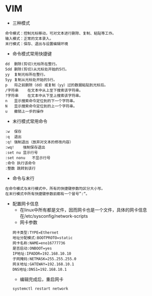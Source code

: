 # VIM
- 三种模式
```
命令模式：控制光标移动，可对文本进行删除、复制、粘贴等工作。
输入模式：正常的文本录入。
末行模式：保存、退出与设置编辑环境
```

- 命令模式常用快捷键
```
dd	删除(剪切)光标所在整行。
5dd	删除(剪切)从光标处开始的5行。
yy	复制光标所在整行。
5yy	复制从光标处开始的5行。
p	将之前删除（dd）或复制（yy）过的数据粘贴到光标后。
/字符串	在文本中从上至下搜索该字符串。
?字符串	在文本中从下至上搜索该字符串。
n	显示搜索命令定位到的下一个字符串。
N	显示搜索命令定位到的上一个字符串。
u	撤销上一步的操作
```

- 末行模式常用命令
```
:w	保存
:q	退出
:q!	强制退出（放弃对文本的修改内容）
:wq!	强制保存退出
:set nu	显示行号
:set nonu	不显示行号
:命令	执行该命令
:整数	跳转到该行
```

- 命令与末行
```
在命令模式与末行模式中，所有的快捷键参数均区分大小写。
在末行模式中所有快捷键参数前都有一个冒号”:“。
```

- 配置网卡信息
  - 在linux中所有都是文件，因而网卡也是一个文件，具体的网卡信息在/etc/sysconfig/network-scripts
  - 网卡参数
  ```
  网卡类型:TYPE=Ethernet
  地址分配模式:BOOTPROTO=static
  网卡名称:NAME=eno16777736
  是否启动:ONBOOT=yes
  IP地址:IPADDR=192.168.10.10
  子网掩码:NETMASK=255.255.255.0
  网关地址:GATEWAY=192.168.10.1
  DNS地址:DNS1=192.168.10.1
  ```
  - 编辑完成后，重启网卡
  ```
  systemctl restart network
  ```
